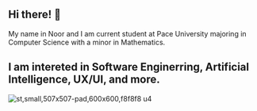 ## Hi there! 👋
My name in Noor and I am current student at Pace University majoring in Computer Science with a minor in Mathematics. 

## I am intereted in Software Enginerring, Artificial Intelligence, UX/UI, and more.

![st,small,507x507-pad,600x600,f8f8f8 u4](https://github.com/user-attachments/assets/4aea61b1-6e50-4d89-b236-35571e1a1fb9)


<!--
**noorulhuda455/noorulhuda455** is a ✨ _special_ ✨ repository because its `README.md` (this file) appears on your GitHub profile.






 
Here are some ideas to get you started:

- 🔭 I’m currently working on ...
- 🌱 I’m currently learning ...
- 👯 I’m looking to collaborate on ...
- 🤔 I’m looking for help with ...
- 💬 Ask me about ...
- 📫 How to reach me: ...
- 😄 Pronouns: ...
- ⚡ Fun fact: ...
-->
